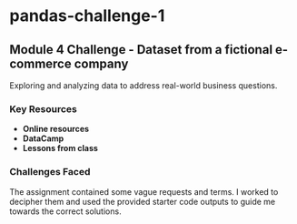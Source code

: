 # pandas-challenge-1

## Module 4 Challenge - Dataset from a fictional e-commerce company

Exploring and analyzing data to address real-world business questions.

### Key Resources

- **Online resources**
- **DataCamp**
- **Lessons from class**

### Challenges Faced

The assignment contained some vague requests and terms. I worked to decipher them and used the provided starter code outputs to guide me towards the correct solutions.
